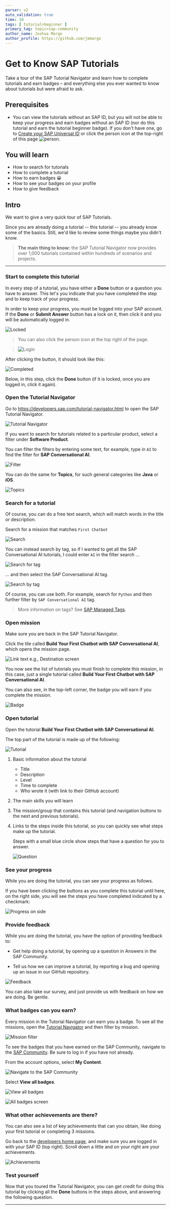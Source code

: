 ```yaml
---
parser: v2
auto_validation: true
time: 10
tags: [ tutorial>beginner ]
primary_tag: topic>sap-community
author_name: Joshua Margo
author_profile: https://github.com/jmmargo  
---
```


# Get to Know SAP Tutorials
<!-- description --> Take a tour of the SAP Tutorial Navigator and learn how to complete tutorials and earn badges – and everything else you ever wanted to know about tutorials but were afraid to ask.

## Prerequisites
- You can view the tutorials without an SAP ID, but you will not be able to keep your progress and earn badges without an SAP ID (nor do this tutorial and earn the tutorial beginner badge). If you don't have one, go to [Create your SAP Universal ID](https://account.sap.com/core/create) or click the person icon at the top-right of this page ![person](person.png).



## You will learn
  - How to search for tutorials
  - How to complete a tutorial
  - How to earn badges 😀
  - How to see your badges on your profile
  - How to give feedback

## Intro
We want to give a very quick tour of SAP Tutorials.

Since you are already doing a tutorial -- this tutorial -- you already know some of the basics. Still, we'd like to review some things maybe you didn't know.

>**The main thing to know:** the SAP Tutorial Navigator now provides over 1,000 tutorials contained within hundreds of scenarios and projects.

---


### Start to complete this tutorial

In every step of a tutorial, you have either a **Done** button or a question you have to answer. This let's you indicate that you have completed the step and to keep track of your progress.

In order to keep your progress, you must be logged into your SAP account. If the **Done** or **Submit Answer** button has a lock on it, then click it and you will be automatically logged in.

![Locked](completed-locked.png)

>You can also click the person icon at the top right of the page.

>![Login](login.png)

After clicking the button, it should look like this:

![Completed](completed.png)

Below, in this step, click the **Done** button (if it is locked, once you are logged in, click it again).




### Open the Tutorial Navigator


Go to <https://developers.sap.com/tutorial-navigator.html> to open the SAP Tutorial Navigator.

![Tutorial Navigator](TN.png)

If you want to search for tutorials related to a particular product, select a filter under **Software Product**.

You can filter the filters by entering some text, for example, type in `AI` to find the filter for **SAP Conversational AI**.

![Filter](TN2.png)

You can do the same for **Topics**, for such general categories like **Java** or **iOS**.

![Topics](topics.png)



### Search for a tutorial


Of course, you can do a free text search, which will match words in the title or description.

Search for a mission that matches `First Chatbot`

![Search](search.png)

You can instead search by tag, so if I wanted to get all the SAP Conversational AI tutorials, I could enter `AI` in the filter search ...

![Search for tag](search-tags.png)

... and then select the SAP Conversational AI tag.

![Search by tag](search-tags2.png)

Of course, you can use both. For example, search for `Python` and then further filter by `SAP Conversational AI` tag.

>More information on tags? See [SAP Managed Tags](https://community.sap.com/t5/help/faqpage/title/Associated_Products).


### Open mission


Make sure you are back in the SAP Tutorial Navigator.

Click the tile called **Build Your First Chatbot with SAP Conversational AI**, which opens the mission page.

![Link text e.g., Destination screen](mission1.png)

You now see the list of tutorials you must finish to complete this mission, in this case, just a single tutorial called **Build Your First Chatbot with SAP Conversational AI**.

You can also see, in the top-left corner, the badge you will earn if you complete the mission.

![Badge](badge.png)




### Open tutorial

Open the tutorial **Build Your First Chatbot with SAP Conversational AI**.

The top part of the tutorial is made up of the following:

![Tutorial](Tutorial.png)

1. Basic information about the tutorial

    - Title
    - Description
    - Level
    - Time to complete
    - Who wrote it (with link to their GitHub account)

2. The main skills you will learn

3. The mission/group that contains this tutorial (and navigation buttons to the next and previous tutorials).

4. Links to the steps inside this tutorial, so you can quickly see what steps make up the tutorial.

    Steps with a small blue circle show steps that have a question for you to answer.

    ![Question](Tutorial2.png)


### See your progress


While you are doing the tutorial, you can see your progress as follows.

If you have been clicking the buttons as you complete this tutorial until here, on the right side, you will see the steps you have completed indicated by a checkmark:

![Progress on side](progress2.png)




### Provide feedback


While you are doing the tutorial, you have the option of providing feedback to:

- Get help doing a tutorial, by opening up a question in Answers in the SAP Community.

- Tell us how we can improve a tutorial, by reporting a bug and opening up an issue in our GitHub repository.

![Feedback](feedback.png)

You can also take our survey, and just provide us with feedback on how we are doing. Be gentle.





### What badges can you earn?

Every mission in the Tutorial Navigator can earn you a badge. To see all the missions, open the [Tutorial Navigator](https://developers.sap.com/tutorial-navigator.html) and then filter by mission.

![Mission filter](MissionsFilter.png)

To see the badges that you have earned on the SAP Community, navigate to the [SAP Community](https://community.sap.com/).  Be sure to log in if you have not already.

From the account options, select **My Content**.

![Navigate to the SAP Community](nav-to-community.png)

Select **View all badges**.

![View all badges](all-badges-button.png)

![All badges screen](all-badges.png)


### What other achievements are there?


You can also see a list of key achievements that can you obtain, like doing your first tutorial or completing 3 missions.

Go back to the [developers home page](https://developers.sap.com), and make sure you are logged in with your SAP ID (top right). Scroll down a little and on your right are your achievements.

![Achievements](achievements.png)



### Test yourself


Now that you toured the Tutorial Navigator, you can get credit for doing this tutorial by clicking all the **Done** buttons in the steps above, and answering the following question.



---
